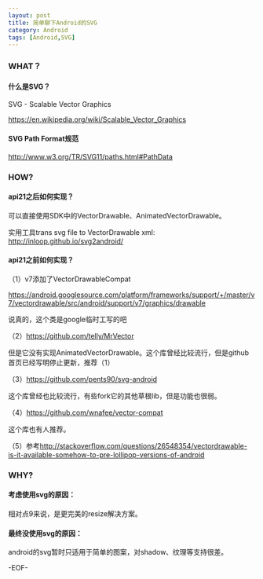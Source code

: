 ```yaml
---
layout: post
title: 简单聊下Android的SVG
category: Android
tags: [Android,SVG]
---
```


### WHAT？

#### 什么是SVG？

SVG - Scalable Vector Graphics

<https://en.wikipedia.org/wiki/Scalable_Vector_Graphics>

#### SVG Path Format规范

<http://www.w3.org/TR/SVG11/paths.html#PathData>


### HOW?

#### api21之后如何实现？

可以直接使用SDK中的VectorDrawable、AnimatedVectorDrawable。

实用工具trans svg file to VectorDrawable xml: <http://inloop.github.io/svg2android/>

#### api21之前如何实现？

（1）v7添加了VectorDrawableCompat

<https://android.googlesource.com/platform/frameworks/support/+/master/v7/vectordrawable/src/android/support/v7/graphics/drawable>

说真的，这个类是google临时工写的吧

（2）https://github.com/telly/MrVector

但是它没有实现AnimatedVectorDrawable。这个库曾经比较流行，但是github首页已经写明停止更新，推荐（1）

（3）https://github.com/pents90/svg-android

这个库曾经也比较流行，有些fork它的其他草根lib，但是功能也很弱。

（4）https://github.com/wnafee/vector-compat

这个库也有人推荐。

（5）参考<http://stackoverflow.com/questions/26548354/vectordrawable-is-it-available-somehow-to-pre-lollipop-versions-of-android>



### WHY?

#### 考虑使用svg的原因：

相对点9来说，是更完美的resize解决方案。

#### 最终没使用svg的原因：

android的svg暂时只适用于简单的图案，对shadow、纹理等支持很差。

-EOF-
